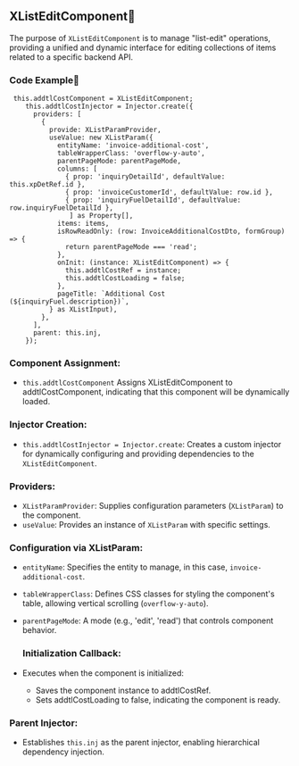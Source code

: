 ## XListEditComponent📖
The purpose of `XListEditComponent` is to manage "list-edit" operations, providing a unified and dynamic interface for editing collections of items related to a specific backend API.

### Code Example📝
```
 this.addtlCostComponent = XListEditComponent;
    this.addtlCostInjector = Injector.create({
      providers: [
        {
          provide: XListParamProvider,
          useValue: new XListParam({
            entityName: 'invoice-additional-cost',
            tableWrapperClass: 'overflow-y-auto',
            parentPageMode: parentPageMode,
            columns: [
              { prop: 'inquiryDetailId', defaultValue: this.xpDetRef.id },
              { prop: 'invoiceCustomerId', defaultValue: row.id },
              { prop: 'inquiryFuelDetailId', defaultValue: row.inquiryFuelDetailId },
               ] as Property[],
            items: items,
            isRowReadOnly: (row: InvoiceAdditionalCostDto, formGroup) => {
              return parentPageMode === 'read';
            },
            onInit: (instance: XListEditComponent) => {
              this.addtlCostRef = instance;
              this.addtlCostLoading = false;
            },
            pageTitle: `Additional Cost  (${inquiryFuel.description})`,
          } as XListInput),
        },
      ],
      parent: this.inj,
    });
```

### Component Assignment:
- `this.addtlCostComponent` Assigns XListEditComponent to addtlCostComponent, indicating that this component will be dynamically loaded. 

### Injector Creation:
- `this.addtlCostInjector = Injector.create`: Creates a custom injector for dynamically configuring and providing dependencies to the `XListEditComponent`.

### Providers:
- `XListParamProvider`: Supplies configuration parameters (`XListParam`) to the component.
- `useValue`: Provides an instance of `XListParam` with specific settings.

 ### Configuration via XListParam:
- `entityName`: Specifies the entity to manage, in this case, `invoice-additional-cost`.
- `tableWrapperClass`: Defines CSS classes for styling the component's table, allowing vertical scrolling (`overflow-y-auto`).
- `parentPageMode`: A mode (e.g., 'edit', 'read') that controls component behavior.

  ### Initialization Callback:
 -  Executes when the component is initialized:
       - Saves the component instance to addtlCostRef.
       - Sets addtlCostLoading to false, indicating the component is ready.

 ### Parent Injector:
 - Establishes `this.inj` as the parent injector, enabling hierarchical dependency injection.




